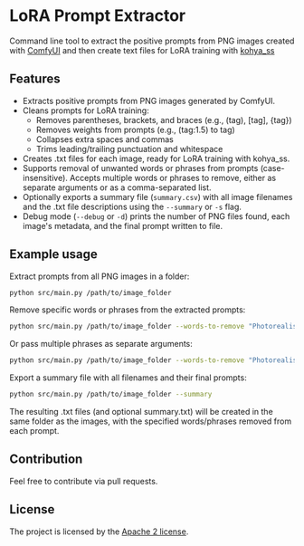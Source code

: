 # LoRA Prompt Extractor
Command line tool to extract the positive prompts from PNG images created with [ComfyUI](https://github.com/comfyanonymous/ComfyUI) and then create text files for LoRA training with [kohya_ss](https://github.com/bmaltais/kohya_ss)

## Features
- Extracts positive prompts from PNG images generated by ComfyUI.
- Cleans prompts for LoRA training:
	- Removes parentheses, brackets, and braces (e.g., (tag), [tag], {tag})
	- Removes weights from prompts (e.g., (tag:1.5) to tag)
	- Collapses extra spaces and commas
	- Trims leading/trailing punctuation and whitespace
- Creates .txt files for each image, ready for LoRA training with kohya_ss.
- Supports removal of unwanted words or phrases from prompts (case-insensitive). Accepts multiple words or phrases to remove, either as separate arguments or as a comma-separated list.
- Optionally exports a summary file (`summary.csv`) with all image filenames and the .txt file descriptions using the `--summary` or `-s` flag.
- Debug mode (`--debug` or `-d`) prints the number of PNG files found, each image's metadata, and the final prompt written to file.

## Example usage
Extract prompts from all PNG images in a folder:

```bash
python src/main.py /path/to/image_folder
```

Remove specific words or phrases from the extracted prompts:

```bash
python src/main.py /path/to/image_folder --words-to-remove "Photorealistic, Natural atmospheric lighting, intricate details"
```

Or pass multiple phrases as separate arguments:
```bash
python src/main.py /path/to/image_folder --words-to-remove "Photorealistic" "Natural atmospheric lighting" "intricate details"
```


Export a summary file with all filenames and their final prompts:

```bash
python src/main.py /path/to/image_folder --summary
```

The resulting .txt files (and optional summary.txt) will be created in the same folder as the images, with the specified words/phrases removed from each prompt.

## Contribution
Feel free to contribute via pull requests.

## License
The project is licensed by the [Apache 2 license](LICENSE).